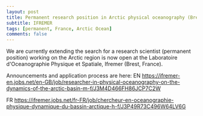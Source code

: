 ```yaml
---
layout: post
title: Permanent research position in Arctic physical oceanography (Brest, France)
subtitle: IFREMER
tags: [permanent, France, Arctic Ocean]
comments: false
---
```

We are currently extending the search for a research scientist (permanent position) working on the Arctic region is now open at the Laboratoire d'Oceanographie Physique et Spatiale, Ifremer (Brest, France).

Announcements and application process are here:
EN
https://ifremer-en.jobs.net/en-GB/job/researcher-in-physical-oceanography-on-the-dynamics-of-the-arctic-basin-m-f/J3M4D466FH86JCP7C2W

FR
https://ifremer.jobs.net/fr-FR/job/chercheur-en-oceanographie-physique-dynamique-du-bassin-arctique-h-f/J3P49R73C496W64LV6G
